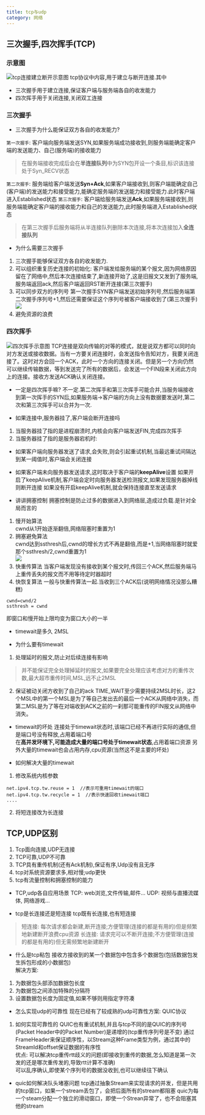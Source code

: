 ```yaml
---
title: tcp与udp
category: 网络
---
```

## 三次握手,四次挥手(TCP)
### 示意图
![tcp连接建立断开示意图](https://pic3.zhimg.com/80/v2-e8aaab48ff996e5cd8a5b39dc450bd6a_720w.webp)
tcp协议中内容,用于建立与断开连接.其中
- 三次握手用于建立连接,保证客户端与服务端各自的收发能力
- 四次挥手用于关闭连接,关闭双工连接
### 三次握手
- 三次握手为什么能保证双方各自的收发能力?

`第一次握手`: 客户端向服务端发送SYN,如果服务端成功接收到,则服务端能确定客户端的发送能力、自己(服务端)的接收能力
> 在服务端接收完成后会在**半连接队列**中为SYN包开设一个条目,标识该连接处于Syn_RECV状态

`第二次握手`: 服务端给客户端发送**Syn+Ack**,如果客户端接收到,则客户端能确定自己(客户端)的发送能力和接受能力,能确定服务端的发送能力和接受能力.此时客户端进入Established状态
`第三次握手`: 客户端给服务端发送**Ack**,如果服务端接收到,则服务端能确定客户端的接收能力和自己的发送能力,此时服务端进入Established状态
> 在第三次握手后服务端将从半连接队列删除本次连接,将本次连接加入**全连接队列**

- 为什么需要三次握手
1. 三次握手能够保证双方各自的收发能力.
2. 可以组织重复历史连接的初始化: 
客户端发给服务端的某个报文,因为网络原因留在了网络中,然后本次连接结束了,新连接开始了,这是旧报文又发到了服务端,服务端返回ack,然后客户端返回RST断开连接(第三次握手)  
3. 可以同步双方的序列号
第一次握手SYN客户端发送初始序列号,然后服务端第二次握手序列号+1,然后还需要保证这个序列号被客户端接收到了(第三次握手)
![](https://img-blog.csdnimg.cn/dadf9a94328a4446b32ebabf1623c729.png)
4. 避免资源的浪费

### 四次挥手
![四次挥手示意图](https://pic3.zhimg.com/80/v2-629f51f6f535ebd7683f944707b21d1e_720w.webp)
TCP连接是双向传输的对等的模式，就是说双方都可以同时向对方发送或接收数据。当有一方要关闭连接时，会发送指令告知对方，我要关闭连接了。这时对方会回一个ACK，此时一个方向的连接关闭。但是另一个方向仍然可以继续传输数据，等到发送完了所有的数据后，会发送一个FIN段来关闭此方向上的连接。接收方发送ACK确认关闭连接。

- 一定是四次挥手嘛?
不一定.第二次挥手和第三次挥手可能合并,当服务端接收到第一次挥手的SYN后,如果服务端->客户端的方向上没有数据要发送时,第二次和第三次挥手可以合并为一次.

- 如果连接中,服务器挂了,客户端会断开连接吗
1. 当服务器挂了指的是进程崩溃时,内核会向客户端发送FIN,完成四次挥手
2. 当服务器挂了指的是服务器宕机时:
  - 如果客户端向服务器发送了请求,会失败,则会引起重试机制,当最远重试间隔达到某一阈值时,客户端会关闭连接
  - 如果客户端未向服务器发送请求,这时取决于客户端的**keepAlive**设置
  如果开启了keepAlive机制,客户端会定时向服务器发送检测报文,如果发现服务器掉线则断开连接
  如果没有开启keepAlive机制,就会保持连接直至发送请求
  
- 讲讲拥塞控制
拥塞控制是防止过多的数据进入到网络层,造成过负载.是针对全局而言的 
1. 慢开始算法  
cwnd从1开始逐渐翻倍,网络阻塞时重置为1  
2. 拥塞避免算法  
cwnd达到ssthresh后,cwnd的增长方式不再是翻倍,而是+1,当网络阻塞时就爱那个ssthresh/2,cwnd重置为1  
![](https://pic3.zhimg.com/80/v2-f7db63b1f00cbd8170e1435616e06216_720w.webp)
3. 快重传算法
当客户端发现没有接收到某个报文时,传回三个ACK,然后服务端马上重传丢失的报文而不用等待定时器超时
4. 快恢复算法
一般与快重传算法一起.当收到三个ACK后(说明网络情况没那么糟糕)
```
cwnd=cwnd/2
ssthresh = cwnd
```
即窗口和慢开始上限均变为窗口大小的一半

- timewait是多久
2MSL

- 为什么要有timewait
1. 处理延时的报文,防止对后续连接有影响
> 并不能保证完全处理掉延时的报文,如果要完全处理应该考虑对方的重传次数,最大超市重传时间,MSL,远不止2MSL
2. 保证被动关闭方收到了自己的ack
TIME_WAIT至少需要持续2MSL时长，这2个MSL中的第一个MSL是为了等自己发出去的最后一个ACK从网络中消失，而第二MSL是为了等在对端收到ACK之前的一刹那可能重传的FIN报文从网络中消失。

- timewait的坏处
连接处于timewait状态时,该端口已经不再进行实际的通信,但是端口号没有释放,占用着端口号  
在**高并发环境下,可能造成大量的端口号处于timewait状态**,占用着端口资源
另外大量的timewait也会占用内存,cpu资源(当然这不是主要的坏处)

- 如何解决大量的timewait
1. 修改系统内核参数
```
net.ipv4.tcp.tw.reuse = 1  //表示可重用timewait的端口
net.ipv4.tcp.tw.recycle = 1  //表示快速回收timewait端口
....
```
2. 将短连接改为长连接

## TCP,UDP区别

1. Tcp面向连接,UDP无连接
2. TCP可靠,UDP不可靠
3. TCP具有重传机制(还有Ack机制),保证有序,Udp没有且无序
4. tcp对系统资源要求多,相对慢;udp更快
5. tcp有流量控制和拥塞控制的能力

- TCP,udp各自应用场景
TCP: web浏览,文件传输,邮件...
UDP: 视频与直播流媒体, 网络游戏...


- tcp是长连接还是短连接
tcp既有长连接,也有短连接  
> 短连接: 每次请求都会新建,断开连接;方便管理(连接的都是有用的)但是频繁地新建断开浪费cpu资源
长连接: 请求完可以不断开连接;不方便管理(连接的都是有用的)但无需频繁地新建断开

- 什么是tcp粘包
接收方接收到的某一个数据包中包含多个数据包(包括数据包发生拆包形成的小数据包)  
解决方案:
1. 为数据包头部添加数据包长度
2. 为数据包之间添加特殊的分隔符
3. 设置数据包长度为固定值,如果不够则用指定字符凑

- 怎么实现udp的可靠性
现在已经有了较成熟的udp可靠性方案: QUIC协议
1. 如何实现可靠性的
QUIC也有重试机制,并且与tcp不同的是QUIC的序列号(Packet Header中的Packet Number)是递增的(tcp重传序列号是不变)
通过FrameHeader来保证顺序性，以Stream这种Frame类型为例，通过其中的StreamId和offset保证数据的有序性  
优点:
可以解决tcp重传rtt歧义的问题(即接收到重传的数据,怎么知道是第一次发的还是哪次重传发的,导致rtt计算不准确)  
可以乱序确认,即使某个序列号的数据没收到,也可以继续往下确认  

- quic如何解决队头堵塞问题
tcp通过抽象Stream来实现请求的并发，但是共用的tcp窗口，如果一个stream丢包了，会把后面所有的stream都阻塞
quic为每一个steam分配一个独立的滑动窗口，即使一个Strean异常了，也不会阻塞其他的stream
